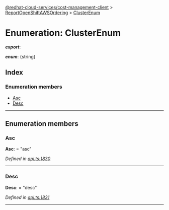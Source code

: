 [@redhat-cloud-services/cost-management-client](../README.md) > [ReportOpenShiftAWSOrdering](../modules/reportopenshiftawsordering.md) > [ClusterEnum](../enums/reportopenshiftawsordering.clusterenum.md)

# Enumeration: ClusterEnum

*__export__*: 

*__enum__*: {string}

## Index

### Enumeration members

* [Asc](reportopenshiftawsordering.clusterenum.md#asc)
* [Desc](reportopenshiftawsordering.clusterenum.md#desc)

---

## Enumeration members

<a id="asc"></a>

###  Asc

**Asc**:  = "asc"

*Defined in [api.ts:1830](https://github.com/RedHatInsights/javascript-clients/blob/master/packages/cost-management/api.ts#L1830)*

___
<a id="desc"></a>

###  Desc

**Desc**:  = "desc"

*Defined in [api.ts:1831](https://github.com/RedHatInsights/javascript-clients/blob/master/packages/cost-management/api.ts#L1831)*

___

